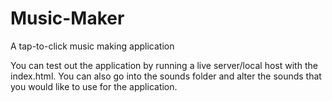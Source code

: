 # Music-Maker
A tap-to-click music making application 

You can test out the application by running a live server/local host with the index.html. You can also go into the sounds folder and alter the sounds that you would like to use for the application.
